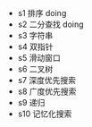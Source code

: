 - s1 排序  doing
- s2 二分查找 doing
- s3 字符串
- s4 双指针
- s5 滑动窗口
- s6 二叉树
- s7 深度优先搜索
- s8 广度优先搜索
- s9 递归
- s10 记忆化搜索
